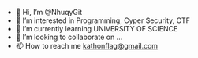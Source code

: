 - 👋 Hi, I’m @NhuqyGit
- 👀 I’m interested in Programming, Cyper Security, CTF
- 🌱 I’m currently learning UNIVERSITY OF SCIENCE
- 💞️ I’m looking to collaborate on ...
- 📫 How to reach me kathonflag@gmail.com

<!---
NhuqyGit/NhuqyGit is a ✨ special ✨ repository because its `README.md` (this file) appears on your GitHub profile.
You can click the Preview link to take a look at your changes.
--->
